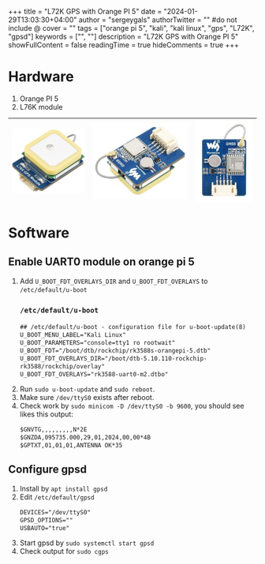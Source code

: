 +++
title = "L72K GPS with Orange PI 5"
date = "2024-01-29T13:03:30+04:00"
author = "sergeygals"
authorTwitter = "" #do not include @
cover = ""
tags = ["orange pi 5", "kali", "kali linux", "gps", "L72K", "gpsd"]
keywords = ["", ""]
description = "L72K GPS with Orange PI 5"
showFullContent = false
readingTime = true
hideComments = true
+++

# Hardware

1. Orange PI 5
2. L76K module

| ![L76K-1](l76k-1.webp) | ![L76K-2](l76k-2.webp) | ![L76K-3](l76k-3.webp) |
|------------------------|------------------------|------------------------|

# Software

## Enable UART0 module on orange pi 5

1. Add `U_BOOT_FDT_OVERLAYS_DIR` and `U_BOOT_FDT_OVERLAYS` to `/etc/default/u-boot`
    ### **`/etc/default/u-boot`**
    ```/etc/default/u-boot
    ## /etc/default/u-boot - configuration file for u-boot-update(8)
    U_BOOT_MENU_LABEL="Kali Linux"
    U_BOOT_PARAMETERS="console=tty1 ro rootwait"
    U_BOOT_FDT="/boot/dtb/rockchip/rk3588s-orangepi-5.dtb"
    U_BOOT_FDT_OVERLAYS_DIR="/boot/dtb-5.10.110-rockchip-rk3588/rockchip/overlay"
    U_BOOT_FDT_OVERLAYS="rk3588-uart0-m2.dtbo"
    ```
2. Run `sudo u-boot-update` and `sudo reboot`.
3. Make sure `/dev/ttyS0` exists after reboot.
4. Check work by `sudo minicom -D /dev/ttyS0 -b 9600`, you should see likes this output:
    ```
    $GNVTG,,,,,,,,,N*2E
    $GNZDA,095735.000,29,01,2024,00,00*4B
    $GPTXT,01,01,01,ANTENNA OK*35
    ```

## Configure gpsd

1. Install by `apt install gpsd`
2. Edit `/etc/default/gpsd`
    ```
    DEVICES="/dev/ttyS0"
    GPSD_OPTIONS=""
    USBAUTO="true"
    ```
3. Start gpsd by `sudo systemctl start gpsd`
4. Check output for `sudo cgps`
